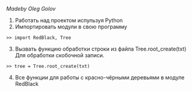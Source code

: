 *Madeby Oleg Golov*
1. Работать над проектом испульзуя Python
2. Импортировать модули в свою программу
```
>> import RedBlack, Tree
```
3. Вызвать функцию обработки строки из файла Tree.root_create(txt) Для обработки скобочной записи.
```
>> tree = Tree.root_create(txt)
```
4. Все функции для работы с красно-чёрными деревьями в модуле RedBlack

